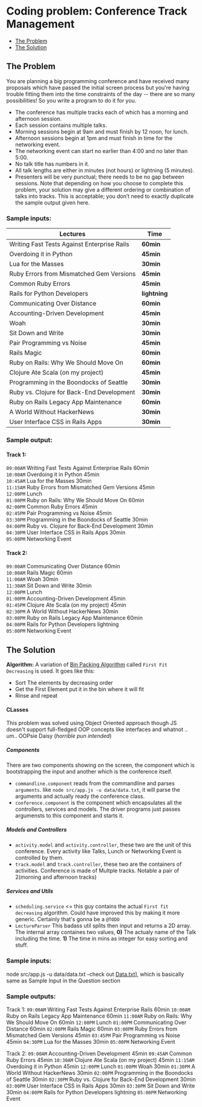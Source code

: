 # Coding problem: Conference Track Management
- [The Problem](#the-problem)
- [The Solution](#the-solution)
## The Problem
You are planning a big programming conference and have received many proposals which have 
passed the initial screen process but you're having trouble fitting them into the time constraints 
of the day -- there are so many possibilities! So you write a program to do it for you. 

- The conference has multiple tracks each of which has a morning and afternoon session.
- Each session contains multiple talks.
- Morning sessions begin at 9am and must finish by 12 noon, for lunch.
- Afternoon sessions begin at 1pm and must finish in time for the networking event.
- The networking event can start no earlier than 4:00 and no later than 5:00.
- No talk title has numbers in it.
- All talk lengths are either in minutes (not hours) or lightning (5 minutes).
- Presenters will be very punctual; there needs to be no gap between sessions.  Note 
that depending on how you choose to complete this problem, your solution may give a 
different ordering or combination of talks into tracks. This is acceptable; you don’t need 
to exactly duplicate the sample output given here.

### Sample inputs:
|Lectures|Time|
|---|---|
| Writing Fast Tests Against Enterprise Rails |**60min** |
|Overdoing it in Python |**45min**|
|Lua for the Masses |**30min**|
|Ruby Errors from Mismatched Gem Versions |**45min**|
|Common Ruby Errors |**45min**|
|Rails for Python Developers |**lightning**|
|Communicating Over Distance |**60min**|
|Accounting-Driven Development |**45min**|
|Woah |**30min**|
|Sit Down and Write |**30min**|
|Pair Programming vs Noise |**45min**|
|Rails Magic |**60min**|
|Ruby on Rails: Why We Should Move On |**60min**|
|Clojure Ate Scala (on my project) |**45min**|
|Programming in the Boondocks of Seattle |**30min**|
|Ruby vs. Clojure for Back-End Development |**30min**|
|Ruby on Rails Legacy App Maintenance |**60min**|
|A World Without HackerNews |**30min**|
|User Interface CSS in Rails Apps |**30min**|
### Sample output:  
#### Track 1:
`09:00AM` Writing Fast Tests Against Enterprise Rails 60min\
`10:00AM` Overdoing it in Python 45min\
`10:45AM` Lua for the Masses 30min\
`11:15AM` Ruby Errors from Mismatched Gem Versions 45min\
`12:00PM` Lunch\
`01:00PM` Ruby on Rails: Why We Should Move On 60min\
`02:00PM` Common Ruby Errors 45min\
`02:45PM` Pair Programming vs Noise 45min\
`03:30PM` Programming in the Boondocks of Seattle 30min\
`04:00PM` Ruby vs. Clojure for Back-End Development 30min\
`04:30PM` User Interface CSS in Rails Apps 30min\
`05:00PM` Networking Event
#### Track 2:
`09:00AM` Communicating Over Distance 60min\
`10:00AM` Rails Magic 60min\
`11:00AM` Woah 30min\
`11:30AM` Sit Down and Write 30min\
`12:00PM` Lunch\
`01:00PM` Accounting-Driven Development 45min\
`01:45PM` Clojure Ate Scala (on my project) 45min\
`02:30PM` A World Without HackerNews 30min\
`03:00PM` Ruby on Rails Legacy App Maintenance 60min\
`04:00PM` Rails for Python Developers lightning\
`05:00PM` Networking Event

## The Solution
**Algorithm:** A variation of [Bin Packing Algorithm](https://www.youtube.com/watch?v=kiMFyTWqLhc) called `First Fit Decreasing` is used. It goes like this: 
- Sort The elements by decreasing order
- Get the First Element put it in the bin where it will fit
- Rinse and repeat

#### CLasses
This problem was solved using Object Oriented approach though JS doesn't support full-fledged OOP concepts like interfaces and whatnot .. um.. OOPsie Daisy (*horrible pun intended*)
##### Components
There are two components showing on the screen, the component which is bootstrapping the input and another which is the conference itself.
- `commandline.component` reads from the commandline and parses `arguments`. like `node src/app.js -u data/data.txt`, it will parse the arguments and actually ready the conference class.
- `conference.component` is the component which encapsulates all the controllers, services and models. The driver programs just passes argumensts to this component and starts it.

##### Models and Controllers
- `activity.model` and `activity.controller`, these two are the unit of this conference. Every activity like Talks, Lunch or Networking Event is controlled by them.
- `track.model` and `track.controller`, these two are the containers of activities. Conference is made of Multple tracks. Notable a pair of 2(morning and afternoon tracks)

##### Services and Utils
- `scheduling.service` <= this guy contains the actual `First fit decreasing` algorithm. Could have improved this by making it more generic. Certainly that's gonna be a `@TODO`
- `LectureParser` This badass util splits then input and returns a 2D array. The internal array containes two values, **0)** The actualy name of the Talk including the time. **1)** The time in mins as integer for easy sorting and stuff.

### Sample inputs:
node src/app.js -u data/data.txt
-check out [Data.txt](./tree/master/data/data.txt)], which is basically same as Sample Input in the Question section
### Sample outputs:
Track 1:
`09:00AM` Writing Fast Tests Against Enterprise Rails 60min
`10:00AM` Ruby on Rails Legacy App Maintenance 60min
`11:00AM` Ruby on Rails: Why We Should Move On 60min
`12:00PM` Lunch
`01:00PM` Communicating Over Distance 60min
`02:00PM` Rails Magic 60min
`03:00PM` Ruby Errors from Mismatched Gem Versions 45min
`03:45PM` Pair Programming vs Noise 45min
`04:30PM` Lua for the Masses 30min
`05:00PM` Networking Event


Track 2:
`09:00AM` Accounting-Driven Development 45min
`09:45AM` Common Ruby Errors 45min
`10:30AM` Clojure Ate Scala (on my project) 45min
`11:15AM` Overdoing it in Python 45min
`12:00PM` Lunch
`01:00PM` Woah 30min
`01:30PM` A World Without HackerNews 30min
`02:00PM` Programming in the Boondocks of Seattle 30min
`02:30PM` Ruby vs. Clojure for Back-End Development 30min
`03:00PM` User Interface CSS in Rails Apps 30min
`03:30PM` Sit Down and Write 30min
`04:00PM` Rails for Python Developers lightning
`05:00PM` Networking Event
